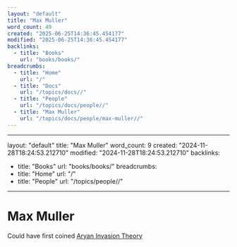 ```yaml
---
layout: "default"
title: "Max Muller"
word_count: 49
created: "2025-06-25T14:36:45.454177"
modified: "2025-06-25T14:36:45.454177"
backlinks:
  - title: "Books"
    url: "books/books/"
breadcrumbs:
  - title: "Home"
    url: "/"
  - title: "Docs"
    url: "/topics/docs//"
  - title: "People"
    url: "/topics/docs/people//"
  - title: "Max Muller"
    url: "/topics/docs/people/max-muller//"
---
```

---
layout: "default"
title: "Max Muller"
word_count: 9
created: "2024-11-28T18:24:53.212710"
modified: "2024-11-28T18:24:53.212710"
backlinks:
  - title: "Books"
    url: "books/books/"
breadcrumbs:
  - title: "Home"
    url: "/"
  - title: "People"
    url: "/topics/people//"
---
# Max Muller

Could have first coined [Aryan Invasion Theory](india/aryan-invasion-theory/)
